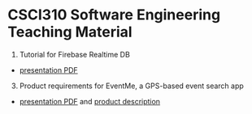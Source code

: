 # CSCI310 Software Engineering Teaching Material
1. Tutorial for Firebase Realtime DB
* [presentation PDF](https://github.com/briankim113/FirebaseTutorial/blob/main/Firebase%20Tutorial.pdf)
3. Product requirements for EventMe, a GPS-based event search app
* [presentation PDF](https://github.com/briankim113/CSCI310/blob/main/CSCI%20310%20Project%202%20EventMe.pdf) and [product description](https://github.com/briankim113/CSCI310/blob/main/Project2_Description.pdf)
